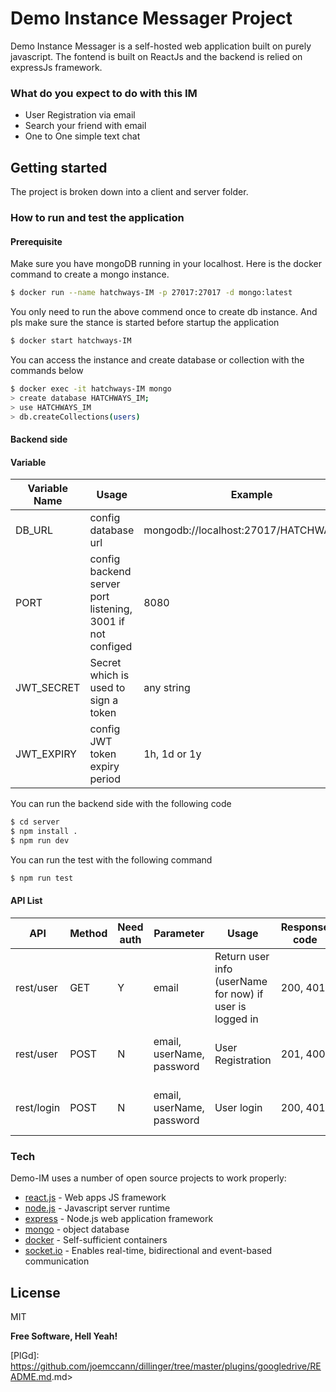 # Demo Instance Messager Project

Demo Instance Messager is a self-hosted web application built on purely javascript. The fontend is built on ReactJs and the backend is relied on expressJs framework.

### What do you expect to do with this IM
  - User Registration via email
  - Search your friend with email
  - One to One simple text chat

## Getting started

The project is broken down into a client and server folder.

### How to run and test the application
#### Prerequisite
Make sure you have mongoDB running in your localhost. Here is the docker command to create a mongo instance.
```sh
$ docker run --name hatchways-IM -p 27017:27017 -d mongo:latest
```
You only need to run the above commend once to create db instance. And pls make sure the stance is started before startup the application
```sh
$ docker start hatchways-IM
```
You can access the instance and create database or collection with the commands below
```sh
$ docker exec -it hatchways-IM mongo
> create database HATCHWAYS_IM;
> use HATCHWAYS_IM
> db.createCollections(users)
```

#### Backend side
#### Variable
| Variable Name | Usage | Example |
| ------ | ------ | ------ |
| DB_URL | config database url | mongodb://localhost:27017/HATCHWAYS_IM |
| PORT | config backend server port listening, 3001 if not configed | 8080 |
| JWT_SECRET | Secret which is used to sign a token | any string |
| JWT_EXPIRY | config JWT token expiry period | 1h, 1d or 1y |

You can run the backend side with the following code
```sh
$ cd server
$ npm install .
$ npm run dev
```
You can run the test with the following command
```sh
$ npm run test
```

#### API List

| API | Method | Need auth | Parameter | Usage | Response code | Response Body |
| ------ | ------ | ------ | ------ | ------ | ------ | ------ |
|rest/user| GET | Y | email | Return user info (userName for now) if user is logged in | 200, 401 | userName
|rest/user| POST | N | email, userName, password | User Registration | 201, 400 | empty body with jwt token in session |
|rest/login| POST | N | email, userName, password | User login | 200, 401 | empty body with jwt token in session |


### Tech

Demo-IM uses a number of open source projects to work properly:

* [react.js] - Web apps JS framework
* [node.js] - Javascript server runtime
* [express] - Node.js web application framework
* [mongo] - object database
* [docker] - Self-sufficient containers
* [socket.io] - Enables real-time, bidirectional and event-based communication

License
----

MIT


**Free Software, Hell Yeah!**

[//]: # (These are reference links used in the body of this note and get stripped out when the markdown processor does its job. There is no need to format nicely because it shouldn't be seen. Thanks SO - http://stackoverflow.com/questions/4823468/store-comments-in-markdown-syntax)


   [React.js]: <https://github.com/joemccann/dillinger>
   [git-repo-url]: <https://github.com/joemccann/dillinger.git>
   [node.js]: <http://nodejs.org>
   [express]: <http://expressjs.com>
   [socket.io]: <https://socket.io>
   [docker]: <https://www.docker.com>
   [mongo]: <https://www.mongodb.com/2>

   [PlDb]: <https://github.com/joemccann/dillinger/tree/master/plugins/dropbox/README.md>
   [PlGh]: <https://github.com/joemccann/dillinger/tree/master/plugins/github/README.md>
   [PlGd]: <https://github.com/joemccann/dillinger/tree/master/plugins/googledrive/README.md>.md>

